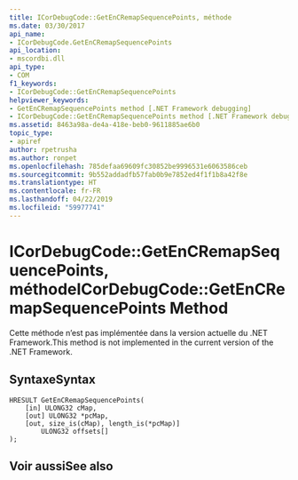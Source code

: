 ```yaml
---
title: ICorDebugCode::GetEnCRemapSequencePoints, méthode
ms.date: 03/30/2017
api_name:
- ICorDebugCode.GetEnCRemapSequencePoints
api_location:
- mscordbi.dll
api_type:
- COM
f1_keywords:
- ICorDebugCode::GetEnCRemapSequencePoints
helpviewer_keywords:
- GetEnCRemapSequencePoints method [.NET Framework debugging]
- ICorDebugCode::GetEnCRemapSequencePoints method [.NET Framework debugging]
ms.assetid: 8463a98a-de4a-418e-beb0-9611885ae6b0
topic_type:
- apiref
author: rpetrusha
ms.author: ronpet
ms.openlocfilehash: 785defaa69609fc30852be9996531e6063586ceb
ms.sourcegitcommit: 9b552addadfb57fab0b9e7852ed4f1f1b8a42f8e
ms.translationtype: HT
ms.contentlocale: fr-FR
ms.lasthandoff: 04/22/2019
ms.locfileid: "59977741"
---
```

# <a name="icordebugcodegetencremapsequencepoints-method"></a><span data-ttu-id="396e2-102">ICorDebugCode::GetEnCRemapSequencePoints, méthode</span><span class="sxs-lookup"><span data-stu-id="396e2-102">ICorDebugCode::GetEnCRemapSequencePoints Method</span></span>
<span data-ttu-id="396e2-103">Cette méthode n’est pas implémentée dans la version actuelle du .NET Framework.</span><span class="sxs-lookup"><span data-stu-id="396e2-103">This method is not implemented in the current version of the .NET Framework.</span></span>  
  
## <a name="syntax"></a><span data-ttu-id="396e2-104">Syntaxe</span><span class="sxs-lookup"><span data-stu-id="396e2-104">Syntax</span></span>  
  
```  
HRESULT GetEnCRemapSequencePoints(  
    [in] ULONG32 cMap,  
    [out] ULONG32 *pcMap,  
    [out, size_is(cMap), length_is(*pcMap)]  
        ULONG32 offsets[]  
);  
```  
  
## <a name="see-also"></a><span data-ttu-id="396e2-105">Voir aussi</span><span class="sxs-lookup"><span data-stu-id="396e2-105">See also</span></span>
